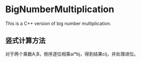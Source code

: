 # BigNumberMultiplication
This is a C++ version of big number multiplication.

## 竖式计算方法
对于两个乘数A,B，倒序逐位相乘ai*bj，得到结果cij，并处理进位。
